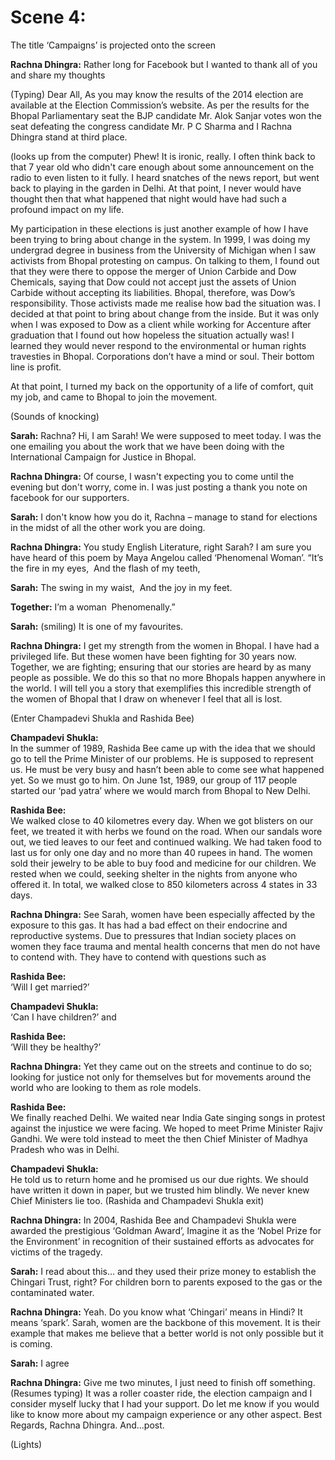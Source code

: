 # Scene 4: 
The title ‘Campaigns’ is projected onto the screen

**Rachna Dhingra:**
Rather long for Facebook but I wanted to thank all of you and share my thoughts

(Typing) Dear All,  As you may know the results of the 2014 election are available at the Election Commission’s website. As per the results for the Bhopal Parliamentary seat the BJP candidate Mr. Alok Sanjar votes won the seat defeating the congress candidate Mr. P C Sharma and I Rachna Dhingra stand at third place.

(looks up from the computer) Phew! It is ironic, really. I often think back to that 7 year old who didn't care enough about some announcement on the radio to even listen to it fully. I heard snatches of the news report, but went back to playing in the garden in Delhi.  At that point, I never would have thought then that what happened that night would have had such a profound impact on my life.

My participation in these elections is just another example of how I have been trying to bring about change in the system. In 1999, I was doing my undergrad degree in business from the University of Michigan when I saw activists from Bhopal protesting on campus. On talking to them, I found out that they were there to oppose the merger of Union Carbide and Dow Chemicals, saying that Dow could not accept just the assets of Union Carbide without accepting its liabilities. Bhopal, therefore, was Dow’s responsibility. Those activists made me realise how bad the situation was. I decided at that point to bring about change from the inside. But it was only when I was exposed to Dow as a client while working for Accenture after graduation that I found out how hopeless the situation actually was! I learned they would never respond to the environmental or human rights travesties in Bhopal. Corporations don’t have a mind or soul. Their bottom line is profit.

At that point, I turned my back on the opportunity of a life of comfort, quit my job, and came to Bhopal to join the movement.

(Sounds of knocking)

**Sarah:**
Rachna?  Hi, I am Sarah! We were supposed to meet today. I was the one emailing you about the work that we have been doing with the International Campaign for Justice in Bhopal.

**Rachna Dhingra:**
Of course, I wasn't expecting you to come until the evening but don't worry, come in. I was just posting a thank you note on facebook for our supporters.

**Sarah:**
I don't know how you do it, Rachna – manage to stand for elections in the midst of all the other work you are doing.

**Rachna Dhingra:**
You study English Literature, right Sarah? I am sure you have heard of this poem by Maya Angelou called ‘Phenomenal Woman’.
“It’s the fire in my eyes, 
And the flash of my teeth, 

**Sarah:**
The swing in my waist, 
And the joy in my feet. 

**Together:**
I’m a woman 
Phenomenally.”

**Sarah:**
(smiling) It is one of my favourites.

**Rachna Dhingra:**
I get my strength from the women in Bhopal. I have had a privileged life. But these women have been fighting for 30 years now. Together, we are fighting; ensuring that our stories are heard by as many people as possible. We do this so that no more Bhopals happen anywhere in the world. I will tell you a story that exemplifies this incredible strength of the women of Bhopal that I draw on whenever I feel that all is lost.

(Enter Champadevi Shukla and Rashida Bee)

**Champadevi Shukla:**  
In the summer of 1989, Rashida Bee came up with the idea that we should go to tell the Prime Minister of our problems. He is supposed to represent us. He must be very busy and hasn’t been able to come see what happened yet. So we must go to him.  On June 1st, 1989, our group of 117 people started our ‘pad yatra’ where we would march from Bhopal to New Delhi.

**Rashida Bee:**  
We walked close to 40 kilometres every day. When we got blisters on our feet, we treated it with herbs we found on the road. When our sandals wore out, we tied leaves to our feet and continued walking. We had taken food to last us for only one day and no more than 40 rupees in hand. The women sold their jewelry to be able to buy food and medicine for our children. We rested when we could, seeking shelter in the nights from anyone who offered it. In total, we walked close to 850 kilometers across 4 states in 33 days.

**Rachna Dhingra:**
See Sarah, women have been especially affected by the exposure to this gas. It has had a bad effect on their endocrine and reproductive systems. Due to pressures that Indian society places on women they face trauma and mental health concerns that men do not have to contend with. They have to contend with questions such as

**Rashida Bee:**  
‘Will I get married?’

**Champadevi Shukla:**  
‘Can I have children?’ and

**Rashida Bee:**  
‘Will they be healthy?’

**Rachna Dhingra:**
Yet they came out on the streets and continue to do so; looking for justice not only for themselves but for movements around the world who are looking to them as role models.

**Rashida Bee:**  
We finally reached Delhi. We waited near India Gate singing songs in protest against the injustice we were facing. We hoped to meet Prime Minister Rajiv Gandhi. We were told instead to meet the then Chief Minister of Madhya Pradesh who was in Delhi. 

**Champadevi Shukla:**  
He told us to return home and he promised us our due rights. We should have written it down in paper, but we trusted him blindly. We never knew Chief Ministers lie too.
(Rashida and Champadevi Shukla exit)

**Rachna Dhingra:**
In 2004, Rashida Bee and Champadevi Shukla were awarded the prestigious ‘Goldman Award’, Imagine it as the ‘Nobel Prize for the Environment’ in recognition of their sustained efforts as advocates for victims of the tragedy.

**Sarah:**
I read about this… and they used their prize money to establish the Chingari Trust, right? For children born to parents exposed to the gas or the contaminated water.

**Rachna Dhingra:**
Yeah. Do you know what ‘Chingari’ means in Hindi? It means ‘spark’. Sarah, women are the backbone of this movement. It is their example that makes me believe that a better world is not only possible but it is coming.

**Sarah:**
I agree

**Rachna Dhingra:**
Give me two minutes, I just need to finish off something. (Resumes typing) It was a roller coaster ride, the election campaign and I consider myself lucky that I had your support. Do let me know if you would like to know more about my campaign experience or any other aspect. Best Regards, Rachna Dhingra. And...post.

(Lights)